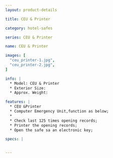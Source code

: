 ```yaml
---
layout: product-details

title: CEU & Printer

category: hotel-safes

series: CEU & Printer

name: CEU & Printer

images: [
  "ceu_printer-1.jpg",
  "ceu_printer-2.jpg",
]

info: |
  * Model: CEU & Printer
  * Exterior Size: 
  * Approx. Weight: 

features: |
  * CEU &Printer
  * Computer Emergency Unit,function as below;
  * 
  * Check last 125 times opening records;
  * Printer the opening records;
  * Open the safe sa an electronic key;

specs: |


---
```



